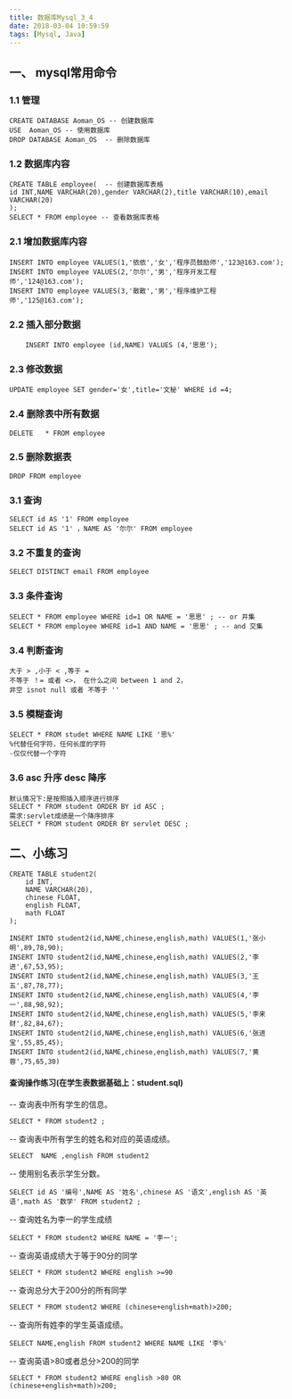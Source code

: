 ```yaml
---
title: 数据库Mysql_3_4
date: 2018-03-04 10:59:59
tags: [Mysql, Java]
---
```

<!--more-->
## 一、 mysql常用命令

### 1.1 管理

    CREATE DATABASE Aoman_OS -- 创建数据库
	USE  Aoman_OS -- 使用数据库
	DROP DATABASE Aoman_OS  -- 删除数据库

### 1.2 数据库内容
	CREATE TABLE employee(  -- 创建数据库表格
	id INT,NAME VARCHAR(20),gender VARCHAR(2),title VARCHAR(10),email VARCHAR(20)
	);
	SELECT * FROM employee -- 查看数据库表格

### 2.1 增加数据库内容
	INSERT INTO employee VALUES(1,'依依','女','程序员鼓励师','123@163.com');
	INSERT INTO employee VALUES(2,'尔尔','男','程序开发工程师','124@163.com');
	INSERT INTO employee VALUES(3,'散散','男','程序维护工程师','125@163.com');

### 2.2 插入部分数据
		INSERT INTO employee (id,NAME) VALUES (4,'思思');

### 2.3 修改数据
	UPDATE employee SET gender='女',title='文秘' WHERE id =4;

### 2.4 删除表中所有数据
	DELETE	 * FROM employee

### 2.5 删除数据表
	DROP FROM employee

### 3.1 查询
	SELECT id AS '1' FROM employee
	SELECT id AS '1' ，NAME AS '尔尔' FROM employee

### 3.2 不重复的查询
	SELECT DISTINCT email FROM employee

### 3.3 条件查询
	SELECT * FROM employee WHERE id=1 OR NAME = '思思' ; -- or 并集
	SELECT * FROM employee WHERE id=1 AND NAME = '思思' ; -- and 交集

### 3.4 判断查询
	大于 > ,小于 < ,等于 = 
	不等于 ！= 或者 <>， 在什么之间 between 1 and 2，
	非空 isnot null 或者 不等于 ''

### 3.5 模糊查询
	SELECT * FROM studet WHERE NAME LIKE '思%'
	%代替任何字符，任何长度的字符
	-仅仅代替一个字符


### 3.6 asc 升序 desc 降序
	默认情况下:是按照插入顺序进行排序
	SELECT * FROM student ORDER BY id ASC ;
	需求:servlet成绩是一个降序排序
	SELECT * FROM student ORDER BY servlet DESC ;

## 二、小练习

	CREATE TABLE student2(
		id INT,
		NAME VARCHAR(20),
		chinese FLOAT,
		english FLOAT,
		math FLOAT
	);

	INSERT INTO student2(id,NAME,chinese,english,math) VALUES(1,'张小明',89,78,90);
	INSERT INTO student2(id,NAME,chinese,english,math) VALUES(2,'李进',67,53,95);
	INSERT INTO student2(id,NAME,chinese,english,math) VALUES(3,'王五',87,78,77);
	INSERT INTO student2(id,NAME,chinese,english,math) VALUES(4,'李一',88,98,92);
	INSERT INTO student2(id,NAME,chinese,english,math) VALUES(5,'李来财',82,84,67);
	INSERT INTO student2(id,NAME,chinese,english,math) VALUES(6,'张进宝',55,85,45);
	INSERT INTO student2(id,NAME,chinese,english,math) VALUES(7,'黄蓉',75,65,30)


#### 查询操作练习(在学生表数据基础上：student.sql)
-- 	查询表中所有学生的信息。

	SELECT * FROM student2 ;
-- 查询表中所有学生的姓名和对应的英语成绩。

	SELECT  NAME ,english FROM student2
-- 	使用别名表示学生分数。

	SELECT id AS '编号',NAME AS '姓名',chinese AS '语文',english AS '英语',math AS '数学' FROM student2 ;

-- 	查询姓名为李一的学生成绩

	SELECT * FROM student2 WHERE NAME = '李一';

-- 	查询英语成绩大于等于90分的同学

	SELECT * FROM student2 WHERE english >=90

-- 	查询总分大于200分的所有同学

	SELECT * FROM student2 WHERE (chinese+english+math)>200;

-- 	查询所有姓李的学生英语成绩。

	SELECT NAME,english FROM student2 WHERE NAME LIKE '李%'

-- 	查询英语>80或者总分>200的同学

	SELECT * FROM student2 WHERE english >80 OR (chinese+english+math)>200;
